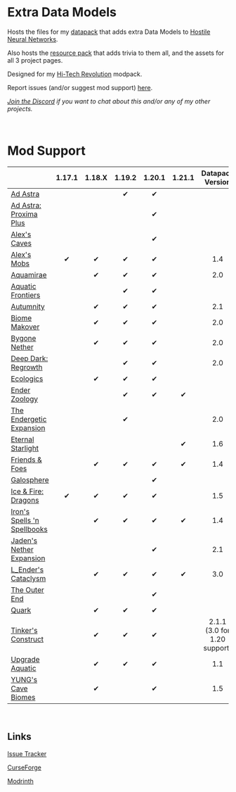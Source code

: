 # Extra Data Models

Hosts the files for my [datapack](https://www.curseforge.com/minecraft/data-packs/extra-data-models) that adds extra Data Models to [Hostile Neural Networks](https://www.curseforge.com/minecraft/mc-mods/hostile-neural-networks).

Also hosts the [resource pack](https://www.curseforge.com/minecraft/texture-packs/extra-data-models-trivia) that adds trivia to them all, and the assets for all 3 project pages.

Designed for my [Hi-Tech Revolution](https://curseforge.com/minecraft/modpacks/hi-tech-revolution) modpack.

Report issues (and/or suggest mod support) [here](https://github.com/vizthex123/ExtraDataModels/issues).

*[Join the Discord](https://discord.com/invite/NtwzA6X) if you want to chat about this and/or any of my other projects.*

<br />

# Mod Support

|																																												    |  1.17.1   |  1.18.X  |  1.19.2   |  1.20.1    |  1.21.1    |  Datapack Version  |
|----------------------------------------------------------------------------------------------------------------------------------------------------|:-----------:|:----------:|:-----------:|:-----------:|:-----------:|:--------------------------:|
| [Ad Astra](https://www.curseforge.com/minecraft/mc-mods/ad-astra)   															|				  |			   |✔			|✔			  |			   |								  |
| [Ad Astra: Proxima Plus](https://www.curseforge.com/minecraft/mc-mods/ad-astra-proxima-plus)				|				  |			   |      		    |✔			  |			   |								  |
| [Alex's Caves](https://www.curseforge.com/minecraft/mc-mods/alexs-caves)													|				  |			   |      		    |✔			  |			   |								  |
| [Alex's Mobs](https://www.curseforge.com/minecraft/mc-mods/alexs-mobs)													|✔		 	  |✔		   |✔			|✔			  |			   |1.4							  |
| [Aquamirae](https://www.curseforge.com/minecraft/mc-mods/ob-aquamirae)												|				  |✔		   |✔			|✔			  |			   |2.0							  |
| [Aquatic Frontiers](https://www.curseforge.com/minecraft/mc-mods/aquatic-frontiers)								|				  |			   |✔			|✔			  |			   |								  |
| [Autumnity](https://www.curseforge.com/minecraft/mc-mods/autumnity)														|				  |✔		   |✔		    |✔			  |			   |2.1							  |
| [Biome Makover](https://www.curseforge.com/minecraft/mc-mods/biome-makeover-forge)					 		|				  |✔		   |✔		    |✔			  |			   |2.0							  |
| [Bygone Nether](https://www.curseforge.com/minecraft/mc-mods/bygone-nether)										|				  |✔		   |✔		    |✔			  |			   |2.0							  |
| [Deep Dark: Regrowth](https://www.curseforge.com/minecraft/mc-mods/deep-dark-regrowth)					|				  |			   |✔		    |✔			  |			   |2.0							  |
| [Ecologics](https://www.curseforge.com/minecraft/mc-mods/ecologics)															|				  |✔		   |✔			|✔			  |			   |								  |
| [Ender Zoology](https://www.curseforge.com/minecraft/mc-mods/ender-zoology)											|				  |			   |✔			|✔			  |✔		   |								  |
| [The Endergetic Expansion](https://www.curseforge.com/minecraft/mc-mods/endergetic)								|				  |			   |✔			|				  |			   |2.0							  |
| [Eternal Starlight](https://www.curseforge.com/minecraft/mc-mods/eternal-starlight)									|				  |			   |			    |				  |✔		   |1.6							  |
| [Friends & Foes](https://www.curseforge.com/minecraft/mc-mods/friends-and-foes-forge)							|				  |✔		   |✔			|✔			  |✔		   |1.4							  |
| [Galosphere](https://www.curseforge.com/minecraft/mc-mods/galosphere)													|				  |			   |      		    |✔			  |			   |								  |
| [Ice & Fire: Dragons](https://www.curseforge.com/minecraft/mc-mods/ice-and-fire-dragons)     				   	|✔  		  |✔		   |✔			|✔			  |			   |1.5							  |
| [Iron's Spells 'n Spellbooks](https://www.curseforge.com/minecraft/mc-mods/irons-spells-n-spellbooks)		|				  |✔		   |✔			|✔			  |✔		   |1.4							  |
| [Jaden's Nether Expansion](https://www.curseforge.com/minecraft/mc-mods/jadens-nether-expansion)		|				  |      		   |      		    |✔			  |			   |2.1							  |
| [L_Ender's Cataclysm](https://www.curseforge.com/minecraft/mc-mods/lendercataclysm)							|				  |✔		   |✔			|✔			  |✔		   |3.0							  |
| [The Outer End](https://www.curseforge.com/minecraft/mc-mods/the-outer-end)											|				  |			   |      		    |✔			  |			   |								  |
| [Quark](https://www.curseforge.com/minecraft/mc-mods/quark)                   													|				  |✔		   |✔			|✔			  |			   |								  |
| [Tinker's Construct](https://www.curseforge.com/minecraft/mc-mods/tinkers-construct)								|				  |✔		   |✔   	    |✔		      |			   |2.1.1 (3.0 for 1.20 support) |
| [Upgrade Aquatic](https://www.curseforge.com/minecraft/mc-mods/upgrade-aquatic)									|				  |✔		   |✔			|✔			  |			   |1.1							  |
| [YUNG's Cave Biomes](https://www.curseforge.com/minecraft/mc-mods/yungs-cave-biomes)          				|				  |✔		   |      		    |✔			  |			   |1.5							  |

<br />

## Links

[Issue Tracker](https://github.com/vizthex123/ExtraDataModels/issues)

[CurseForge](https://www.curseforge.com/minecraft/data-packs/extra-data-models)

[Modrinth](https://modrinth.com/datapack/extra-data-models)
